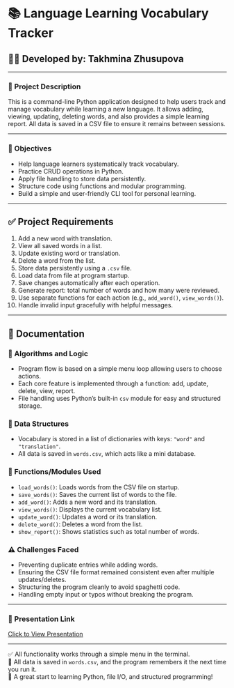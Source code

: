 # 📚 Language Learning Vocabulary Tracker

## 👩‍💻 Developed by: Takhmina Zhusupova

---

### 📌 Project Description

This is a command-line Python application designed to help users track and manage vocabulary while learning a new language. It allows adding, viewing, updating, deleting words, and also provides a simple learning report. All data is saved in a CSV file to ensure it remains between sessions.

---

### 🎯 Objectives

- Help language learners systematically track vocabulary.
- Practice CRUD operations in Python.
- Apply file handling to store data persistently.
- Structure code using functions and modular programming.
- Build a simple and user-friendly CLI tool for personal learning.

---

## ✅ Project Requirements

1. Add a new word with translation.
2. View all saved words in a list.
3. Update existing word or translation.
4. Delete a word from the list.
5. Store data persistently using a `.csv` file.
6. Load data from file at program startup.
7. Save changes automatically after each operation.
8. Generate report: total number of words and how many were reviewed.
9. Use separate functions for each action (e.g., `add_word()`, `view_words()`).
10. Handle invalid input gracefully with helpful messages.

---

## 📘 Documentation

### 🔄 Algorithms and Logic

- Program flow is based on a simple menu loop allowing users to choose actions.
- Each core feature is implemented through a function: add, update, delete, view, report.
- File handling uses Python’s built-in `csv` module for easy and structured storage.

### 🧱 Data Structures

- Vocabulary is stored in a list of dictionaries with keys: `"word"` and `"translation"`.
- All data is saved in `words.csv`, which acts like a mini database.

### 🧩 Functions/Modules Used

- `load_words()`: Loads words from the CSV file on startup.
- `save_words()`: Saves the current list of words to the file.
- `add_word()`: Adds a new word and its translation.
- `view_words()`: Displays the current vocabulary list.
- `update_word()`: Updates a word or its translation.
- `delete_word()`: Deletes a word from the list.
- `show_report()`: Shows statistics such as total number of words.

### ⚠️ Challenges Faced

- Preventing duplicate entries while adding words.
- Ensuring the CSV file format remained consistent even after multiple updates/deletes.
- Structuring the program cleanly to avoid spaghetti code.
- Handling empty input or typos without breaking the program.

---

### 🎥 Presentation Link

[Click to View Presentation](https://www.canva.com/design/DAGoDzig_dk/Fp9RsQmLyuogZeNXFzGhZg/edit?utm_content=DAGoDzig_dk&utm_campaign=designshare&utm_medium=link2&utm_source=sharebutton)

---

✅ All functionality works through a simple menu in the terminal.  
📂 All data is saved in `words.csv`, and the program remembers it the next time you run it.  
🧠 A great start to learning Python, file I/O, and structured programming!

